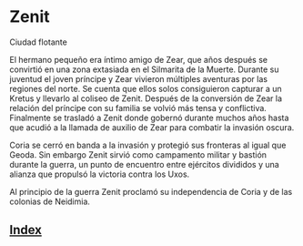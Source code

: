 # Zenit

Ciudad flotante

El hermano pequeño era íntimo amigo de Zear, que años después se convirtió en una zona extasiada en el Silmarita de la Muerte. Durante su juventud el joven príncipe y Zear vivieron múltiples aventuras por las regiones del norte. Se cuenta que ellos solos consiguieron capturar a un Kretus y llevarlo al coliseo de Zenit. Después de la conversión de Zear la relación del príncipe con su familia se volvió más tensa y conflictiva. Finalmente se trasladó a Zenit donde gobernó durante muchos años hasta que acudió a la llamada de auxilio de Zear para combatir la invasión oscura.

Coria se cerró en banda a la invasión y protegió sus fronteras al igual que Geoda. Sin embargo Zenit sirvió como campamento militar y bastión durante la guerra, un punto de encuentro entre ejércitos divididos y una alianza que propulsó la victoria contra los Uxos.

Al principio de la guerra Zenit proclamó su independencia de Coria y de las colonias de Neidimia.

## [Index](../README.md)
